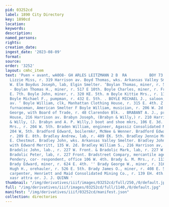 ```yaml
---
pid: 03252cd
label: 1890 City Directory
key: 1890cd
location: 
keywords: 
description: 
named_persons: 
rights: 
creation_date: 
ingest_date: '2023-08-09'
format: 
source: 
order: '3252'
layout: cmhc_item
text: 'Puen « avant, wA0O8- GH ARLES LEITZMANN 2 B  RA          BOY 73     } Boyd
  Lizzie Miss, r. 319 Harrison av. Boyd Thomas, wks. Arkansas Valley Smelter, r. 719
  W. Elm Boydus Joseph, lab, Elgin Smelter. ‘Boylan Thomas, miner, r. 508 E. 6th.
  - Boylan Thomas H., miner, r. 517 E 10th. Boyle Charles, miner, r. Fryer Hill, head
  E. 7th. Boyle John, miner, r. 320 KE. 5th. m Boyle Kittie Mrs., r. 116 W. 4th. F
  Boyle Michael F., pumpman, r. 432 E. 5th. . BOYLE MICHAEL J., saloon, 212 Harrison
  av. ‘ Boyle William, clk, Manhattan Clothing House, r. 315 E. 4th. Z Boyle William,
  furnaceman, American Smelter F Boyle William, musician, r. 206 W. 2d. .. Boynton
  George, with Board of Trade, r. 48 Clarendon Blk. . BRABANT A. J., propr. Texas
  House, 216 Harrison av. Brabyn Joseph, (Brabyn & Willy,) r. 210 Harrison av. Brabyn
  & Willy, (J. Brabyn and A. P. Willy,) boot and shoe mkrs, 106 E. 3d. Braden Robert
  Mrs., r. 204 W. 5th. Braden William, engineer, Agassiz Consolidated Mining Co, r.
  204 W, 5th. Bradford Edward, boilermkr, McNee & Wenner. Bradford Edward T., mining,
  r. 209 E. 8th. Bradley Andrew, lab, r. 409 EK. 5th. Bradley Jennie Mrs., r. 114
  E. Chestmut. Bradley John, wks. Arkansas Valley Smelter. Bradley John B., col’d,
  with Edward Merritt, 135 W. 2d. Bradley William S., 216 Harrison av, r. 217 W. 6th.
  Bradolic John, lab., r. 227 W. Front. & Bradolic Mark, lab, r. 227 W. Front. ''
  Bradolic Peter, lab, r. 227 Front. Bradstreet Compary, mercantile agency, H. R.
  Pendery, cor- respondent, office 106 W. 4th. Brady &. M. Mrs., r. 113 W. 7th. +
  Brady Edward, miner, r. 624 E. 4th. '' Brady George W., miner, r. 316 W. 9th. Brady
  Hugh H., orehauler, r. 526 E. 5th. Brady James O., miner, r. 408 E. 5th. Brady John,
  carpenter, Henriett and Maid Consolidated Mining Co., r. 139 EH. 4th.  PAPER HANGING,
  xasr attra or. J. J. QUINN '
thumbnail: "/img/derivatives/iiif/images/03252cd/full/250,/0/default.jpg"
full: "/img/derivatives/iiif/images/03252cd/full/1140,/0/default.jpg"
manifest: "/img/derivatives/iiif/03252cd/manifest.json"
collection: directories
---
```

